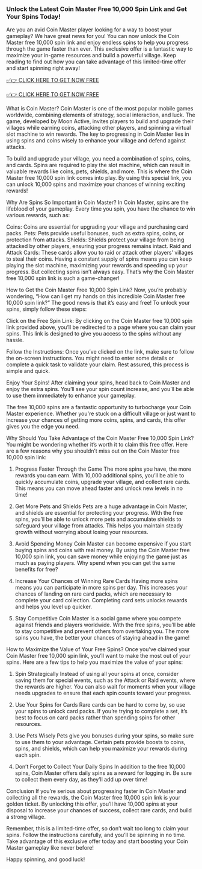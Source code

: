 ### Unlock the Latest Coin Master Free 10,000 Spin Link and Get Your Spins Today!

Are you an avid Coin Master player looking for a way to boost your gameplay? We have great news for you! You can now unlock the Coin Master free 10,000 spin link and enjoy endless spins to help you progress through the game faster than ever. This exclusive offer is a fantastic way to maximize your in-game resources and build a powerful village. Keep reading to find out how you can take advantage of this limited-time offer and start spinning right away!

[✅👉 CLICK HERE TO GET NOW FREE](https://dmfarid.com/coinmaster/)

[✅👉 CLICK HERE TO GET NOW FREE](https://dmfarid.com/coinmaster/)

What is Coin Master?
Coin Master is one of the most popular mobile games worldwide, combining elements of strategy, social interaction, and luck. The game, developed by Moon Active, invites players to build and upgrade their villages while earning coins, attacking other players, and spinning a virtual slot machine to win rewards. The key to progressing in Coin Master lies in using spins and coins wisely to enhance your village and defend against attacks.

To build and upgrade your village, you need a combination of spins, coins, and cards. Spins are required to play the slot machine, which can result in valuable rewards like coins, pets, shields, and more. This is where the Coin Master free 10,000 spin link comes into play. By using this special link, you can unlock 10,000 spins and maximize your chances of winning exciting rewards!

Why Are Spins So Important in Coin Master?
In Coin Master, spins are the lifeblood of your gameplay. Every time you spin, you have the chance to win various rewards, such as:

Coins: Coins are essential for upgrading your village and purchasing card packs.
Pets: Pets provide useful bonuses, such as extra spins, coins, or protection from attacks.
Shields: Shields protect your village from being attacked by other players, ensuring your progress remains intact.
Raid and Attack Cards: These cards allow you to raid or attack other players’ villages to steal their coins.
Having a constant supply of spins means you can keep playing the slot machine, maximizing your rewards and speeding up your progress. But collecting spins isn’t always easy. That’s why the Coin Master free 10,000 spin link is such a game-changer!

How to Get the Coin Master Free 10,000 Spin Link?
Now, you’re probably wondering, “How can I get my hands on this incredible Coin Master free 10,000 spin link?” The good news is that it’s easy and free! To unlock your spins, simply follow these steps:

Click on the Free Spin Link: By clicking on the Coin Master free 10,000 spin link provided above, you’ll be redirected to a page where you can claim your spins. This link is designed to give you access to the spins without any hassle.

Follow the Instructions: Once you’ve clicked on the link, make sure to follow the on-screen instructions. You might need to enter some details or complete a quick task to validate your claim. Rest assured, this process is simple and quick.

Enjoy Your Spins! After claiming your spins, head back to Coin Master and enjoy the extra spins. You’ll see your spin count increase, and you’ll be able to use them immediately to enhance your gameplay.

The free 10,000 spins are a fantastic opportunity to turbocharge your Coin Master experience. Whether you're stuck on a difficult village or just want to increase your chances of getting more coins, spins, and cards, this offer gives you the edge you need.

Why Should You Take Advantage of the Coin Master Free 10,000 Spin Link?
You might be wondering whether it’s worth it to claim this free offer. Here are a few reasons why you shouldn’t miss out on the Coin Master free 10,000 spin link:

1. Progress Faster Through the Game
The more spins you have, the more rewards you can earn. With 10,000 additional spins, you’ll be able to quickly accumulate coins, upgrade your village, and collect rare cards. This means you can move ahead faster and unlock new levels in no time!

2. Get More Pets and Shields
Pets are a huge advantage in Coin Master, and shields are essential for protecting your progress. With the free spins, you’ll be able to unlock more pets and accumulate shields to safeguard your village from attacks. This helps you maintain steady growth without worrying about losing your resources.

3. Avoid Spending Money
Coin Master can become expensive if you start buying spins and coins with real money. By using the Coin Master free 10,000 spin link, you can save money while enjoying the game just as much as paying players. Why spend when you can get the same benefits for free?

4. Increase Your Chances of Winning Rare Cards
Having more spins means you can participate in more spins per day. This increases your chances of landing on rare card packs, which are necessary to complete your card collection. Completing card sets unlocks rewards and helps you level up quicker.

5. Stay Competitive
Coin Master is a social game where you compete against friends and players worldwide. With the free spins, you’ll be able to stay competitive and prevent others from overtaking you. The more spins you have, the better your chances of staying ahead in the game!

How to Maximize the Value of Your Free Spins?
Once you’ve claimed your Coin Master free 10,000 spin link, you’ll want to make the most out of your spins. Here are a few tips to help you maximize the value of your spins:

1. Spin Strategically
Instead of using all your spins at once, consider saving them for special events, such as the Attack or Raid events, where the rewards are higher. You can also wait for moments when your village needs upgrades to ensure that each spin counts toward your progress.

2. Use Your Spins for Cards
Rare cards can be hard to come by, so use your spins to unlock card packs. If you’re trying to complete a set, it’s best to focus on card packs rather than spending spins for other resources.

3. Use Pets Wisely
Pets give you bonuses during your spins, so make sure to use them to your advantage. Certain pets provide boosts to coins, spins, and shields, which can help you maximize your rewards during each spin.

4. Don’t Forget to Collect Your Daily Spins
In addition to the free 10,000 spins, Coin Master offers daily spins as a reward for logging in. Be sure to collect them every day, as they’ll add up over time!

Conclusion
If you’re serious about progressing faster in Coin Master and collecting all the rewards, the Coin Master free 10,000 spin link is your golden ticket. By unlocking this offer, you’ll have 10,000 spins at your disposal to increase your chances of success, collect rare cards, and build a strong village.

Remember, this is a limited-time offer, so don’t wait too long to claim your spins. Follow the instructions carefully, and you’ll be spinning in no time. Take advantage of this exclusive offer today and start boosting your Coin Master gameplay like never before!

Happy spinning, and good luck!

